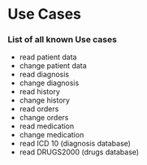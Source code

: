Use Cases
=========

### List of all known Use cases

- read patient data
- change patient data
- read diagnosis
- change diagnosis
- read history
- change history
- read orders
- change orders
- read medication
- change medication
- read ICD 10 (diagnosis database)
- read DRUGS2000 (drugs database)
